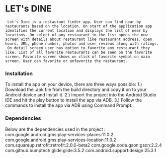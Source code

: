 # LET's DINE

     Let's Dine is a restaurant finder app. User can find near by restaurants based on the location. On start of the application app identifies the current location and displays the list of near by locations. On select of any restaurant in the list opens the new screen with details about restaurant like restaurant address, open hours, URL, phone number, photos and user reviews along with ratings.
     On detail screen user has option to favorite any restaurant they like. List of all favorite restaurants can be seen on the favorite screen. Favorite screen shows on click of favorite symbol on main screen. User can favorite or unfavorite the restaurant.

### Installation

To install the app on your device, there are three ways possible:
1.) Download the .apk file from the build directory and copy it on to your Android device and Install it.
2.) Import the project into the Android Studio IDE and hit the play button to install the app via ADB.
3.) Follow the commands to install the app via ADB using Command Prompt.

### Dependencies
Below are the dependencies used in the project :
com.google.android.gms:play-services-places:11.0.2
com.google.android.gms:play-services-location:11.0.2
com.squareup.retrofit:retrofit:2.0.0-beta2
com.google.code.gson:gson:2.2.4
com.github.bumptech.glide:glide:3.5.2
com.android.support:design:25.3.1
